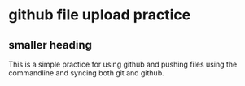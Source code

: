 # github file upload practice
## smaller heading

This is a simple practice for using github and pushing files using the commandline and syncing both git and github.